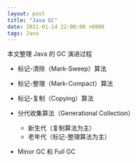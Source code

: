 ```yaml
---
layout: post
title: "Java GC"
date: 2021-01-14 22:00:00 +0800
tags: Java
---
```


本文整理 Java 的 GC 演进过程

- 标记-清除（Mark-Sweep）算法

- 标记-整理（Mark-Compact）算法

- 标记-复制（Copying）算法

- 分代收集算法（Generational Collection）

  - 新生代（复制算法为主）
  - 老年代（标记-整理算法为主）

- Minor GC 和 Full GC
